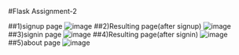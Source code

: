 #Flask Assignment-2

##1)signup page
![image](https://user-images.githubusercontent.com/89722457/192086866-83edfda5-9cc9-4b6d-b22d-7b08d136589f.png)
##2)Resulting page(after signup)
![image](https://user-images.githubusercontent.com/89722457/192086894-9011993c-6e7c-41e2-afdf-9449f42354b6.png)
##3)signin page
![image](https://user-images.githubusercontent.com/89722457/192086928-aaff3616-691e-4f29-a64e-6a34dde6ac70.png)
##4)Resulting page(after signin)
![image](https://user-images.githubusercontent.com/89722457/192086957-4fe71245-9eb5-4f40-84da-0e6adeb3b68a.png)
##5)about page
![image](https://user-images.githubusercontent.com/89722457/192086972-ba01e45c-27c1-4c60-96a6-0e22e706cb22.png)

